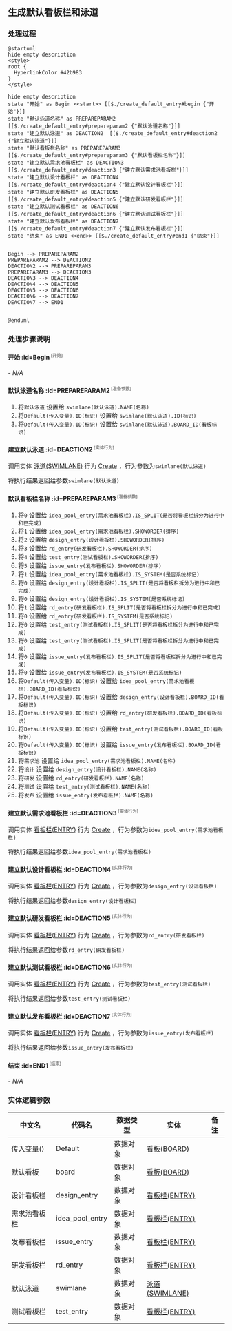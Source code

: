 ## 生成默认看板栏和泳道 <!-- {docsify-ignore-all} -->

   

### 处理过程

```plantuml
@startuml
hide empty description
<style>
root {
  HyperlinkColor #42b983
}
</style>

hide empty description
state "开始" as Begin <<start>> [[$./create_default_entry#begin {"开始"}]]
state "默认泳道名称" as PREPAREPARAM2  [[$./create_default_entry#prepareparam2 {"默认泳道名称"}]]
state "建立默认泳道" as DEACTION2  [[$./create_default_entry#deaction2 {"建立默认泳道"}]]
state "默认看板栏名称" as PREPAREPARAM3  [[$./create_default_entry#prepareparam3 {"默认看板栏名称"}]]
state "建立默认需求池看板栏" as DEACTION3  [[$./create_default_entry#deaction3 {"建立默认需求池看板栏"}]]
state "建立默认设计看板栏" as DEACTION4  [[$./create_default_entry#deaction4 {"建立默认设计看板栏"}]]
state "建立默认研发看板栏" as DEACTION5  [[$./create_default_entry#deaction5 {"建立默认研发看板栏"}]]
state "建立默认测试看板栏" as DEACTION6  [[$./create_default_entry#deaction6 {"建立默认测试看板栏"}]]
state "建立默认发布看板栏" as DEACTION7  [[$./create_default_entry#deaction7 {"建立默认发布看板栏"}]]
state "结束" as END1 <<end>> [[$./create_default_entry#end1 {"结束"}]]


Begin --> PREPAREPARAM2
PREPAREPARAM2 --> DEACTION2
DEACTION2 --> PREPAREPARAM3
PREPAREPARAM3 --> DEACTION3
DEACTION3 --> DEACTION4
DEACTION4 --> DEACTION5
DEACTION5 --> DEACTION6
DEACTION6 --> DEACTION7
DEACTION7 --> END1


@enduml
```


### 处理步骤说明

#### 开始 :id=Begin<sup class="footnote-symbol"> <font color=gray size=1>[开始]</font></sup>



*- N/A*
#### 默认泳道名称 :id=PREPAREPARAM2<sup class="footnote-symbol"> <font color=gray size=1>[准备参数]</font></sup>



1. 将`默认泳道` 设置给  `swimlane(默认泳道).NAME(名称)`
2. 将`Default(传入变量).ID(标识)` 设置给  `swimlane(默认泳道).ID(标识)`
3. 将`Default(传入变量).ID(标识)` 设置给  `swimlane(默认泳道).BOARD_ID(看板标识)`

#### 建立默认泳道 :id=DEACTION2<sup class="footnote-symbol"> <font color=gray size=1>[实体行为]</font></sup>



调用实体 [泳道(SWIMLANE)](module/ProjMgmt/Swimlane.md) 行为 [Create](module/ProjMgmt/Swimlane#行为) ，行为参数为`swimlane(默认泳道)`

将执行结果返回给参数`swimlane(默认泳道)`

#### 默认看板栏名称 :id=PREPAREPARAM3<sup class="footnote-symbol"> <font color=gray size=1>[准备参数]</font></sup>



1. 将`0` 设置给  `idea_pool_entry(需求池看板栏).IS_SPLIT(是否将看板栏拆分为进行中和已完成)`
2. 将`1` 设置给  `idea_pool_entry(需求池看板栏).SHOWORDER(排序)`
3. 将`2` 设置给  `design_entry(设计看板栏).SHOWORDER(排序)`
4. 将`3` 设置给  `rd_entry(研发看板栏).SHOWORDER(排序)`
5. 将`4` 设置给  `test_entry(测试看板栏).SHOWORDER(排序)`
6. 将`5` 设置给  `issue_entry(发布看板栏).SHOWORDER(排序)`
7. 将`1` 设置给  `idea_pool_entry(需求池看板栏).IS_SYSTEM(是否系统标记)`
8. 将`0` 设置给  `design_entry(设计看板栏).IS_SPLIT(是否将看板栏拆分为进行中和已完成)`
9. 将`0` 设置给  `design_entry(设计看板栏).IS_SYSTEM(是否系统标记)`
10. 将`1` 设置给  `rd_entry(研发看板栏).IS_SPLIT(是否将看板栏拆分为进行中和已完成)`
11. 将`0` 设置给  `rd_entry(研发看板栏).IS_SYSTEM(是否系统标记)`
12. 将`0` 设置给  `test_entry(测试看板栏).IS_SPLIT(是否将看板栏拆分为进行中和已完成)`
13. 将`0` 设置给  `test_entry(测试看板栏).IS_SPLIT(是否将看板栏拆分为进行中和已完成)`
14. 将`0` 设置给  `issue_entry(发布看板栏).IS_SPLIT(是否将看板栏拆分为进行中和已完成)`
15. 将`0` 设置给  `issue_entry(发布看板栏).IS_SYSTEM(是否系统标记)`
16. 将`Default(传入变量).ID(标识)` 设置给  `idea_pool_entry(需求池看板栏).BOARD_ID(看板标识)`
17. 将`Default(传入变量).ID(标识)` 设置给  `design_entry(设计看板栏).BOARD_ID(看板标识)`
18. 将`Default(传入变量).ID(标识)` 设置给  `rd_entry(研发看板栏).BOARD_ID(看板标识)`
19. 将`Default(传入变量).ID(标识)` 设置给  `test_entry(测试看板栏).BOARD_ID(看板标识)`
20. 将`Default(传入变量).ID(标识)` 设置给  `issue_entry(发布看板栏).BOARD_ID(看板标识)`
21. 将`需求池` 设置给  `idea_pool_entry(需求池看板栏).NAME(名称)`
22. 将`设计` 设置给  `design_entry(设计看板栏).NAME(名称)`
23. 将`研发` 设置给  `rd_entry(研发看板栏).NAME(名称)`
24. 将`测试` 设置给  `test_entry(测试看板栏).NAME(名称)`
25. 将`发布` 设置给  `issue_entry(发布看板栏).NAME(名称)`

#### 建立默认需求池看板栏 :id=DEACTION3<sup class="footnote-symbol"> <font color=gray size=1>[实体行为]</font></sup>



调用实体 [看板栏(ENTRY)](module/ProjMgmt/Entry.md) 行为 [Create](module/ProjMgmt/Entry#行为) ，行为参数为`idea_pool_entry(需求池看板栏)`

将执行结果返回给参数`idea_pool_entry(需求池看板栏)`

#### 建立默认设计看板栏 :id=DEACTION4<sup class="footnote-symbol"> <font color=gray size=1>[实体行为]</font></sup>



调用实体 [看板栏(ENTRY)](module/ProjMgmt/Entry.md) 行为 [Create](module/ProjMgmt/Entry#行为) ，行为参数为`design_entry(设计看板栏)`

将执行结果返回给参数`design_entry(设计看板栏)`

#### 建立默认研发看板栏 :id=DEACTION5<sup class="footnote-symbol"> <font color=gray size=1>[实体行为]</font></sup>



调用实体 [看板栏(ENTRY)](module/ProjMgmt/Entry.md) 行为 [Create](module/ProjMgmt/Entry#行为) ，行为参数为`rd_entry(研发看板栏)`

将执行结果返回给参数`rd_entry(研发看板栏)`

#### 建立默认测试看板栏 :id=DEACTION6<sup class="footnote-symbol"> <font color=gray size=1>[实体行为]</font></sup>



调用实体 [看板栏(ENTRY)](module/ProjMgmt/Entry.md) 行为 [Create](module/ProjMgmt/Entry#行为) ，行为参数为`test_entry(测试看板栏)`

将执行结果返回给参数`test_entry(测试看板栏)`

#### 建立默认发布看板栏 :id=DEACTION7<sup class="footnote-symbol"> <font color=gray size=1>[实体行为]</font></sup>



调用实体 [看板栏(ENTRY)](module/ProjMgmt/Entry.md) 行为 [Create](module/ProjMgmt/Entry#行为) ，行为参数为`issue_entry(发布看板栏)`

将执行结果返回给参数`issue_entry(发布看板栏)`

#### 结束 :id=END1<sup class="footnote-symbol"> <font color=gray size=1>[结束]</font></sup>



*- N/A*



### 实体逻辑参数

|    中文名   |    代码名    |  数据类型    |  实体   |备注 |
| --------| --------| -------- | -------- | --------   |
|传入变量(<i class="fa fa-check"/></i>)|Default|数据对象|[看板(BOARD)](module/ProjMgmt/Board.md)||
|默认看板|board|数据对象|[看板(BOARD)](module/ProjMgmt/Board.md)||
|设计看板栏|design_entry|数据对象|[看板栏(ENTRY)](module/ProjMgmt/Entry.md)||
|需求池看板栏|idea_pool_entry|数据对象|[看板栏(ENTRY)](module/ProjMgmt/Entry.md)||
|发布看板栏|issue_entry|数据对象|[看板栏(ENTRY)](module/ProjMgmt/Entry.md)||
|研发看板栏|rd_entry|数据对象|[看板栏(ENTRY)](module/ProjMgmt/Entry.md)||
|默认泳道|swimlane|数据对象|[泳道(SWIMLANE)](module/ProjMgmt/Swimlane.md)||
|测试看板栏|test_entry|数据对象|[看板栏(ENTRY)](module/ProjMgmt/Entry.md)||

